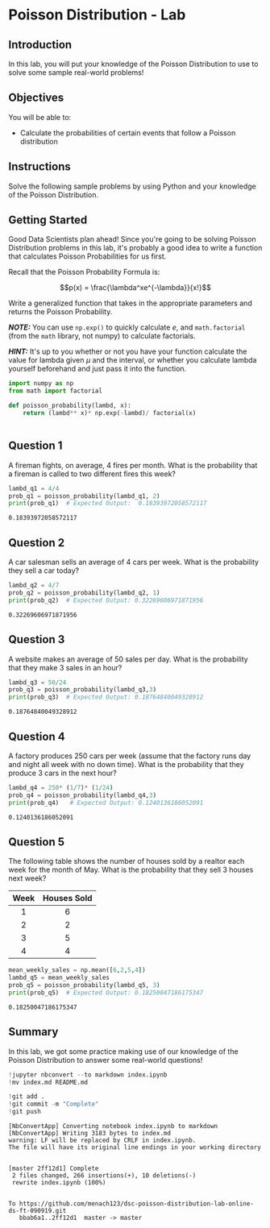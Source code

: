 
# Poisson Distribution - Lab

## Introduction

In this lab, you will put your knowledge of the Poisson Distribution to use to solve some sample real-world problems!

## Objectives

You will be able to:

* Calculate the probabilities of certain events that follow a Poisson distribution


## Instructions

Solve the following sample problems by using Python and your knowledge of the Poisson Distribution.

## Getting Started

Good Data Scientists plan ahead! Since you're going to be solving Poisson Distribution problems in this lab, it's probably a good idea to write a function that calculates Poisson Probabilities for us first. 

Recall that the Poisson Probability Formula is:

$$p(x) = \frac{\lambda^xe^{-\lambda}}{x!}$$

Write a generalized function that takes in the appropriate parameters and returns the Poisson Probability.

**_NOTE:_**  You can use `np.exp()` to quickly calculate $e$, and `math.factorial` (from the `math` library, not numpy) to calculate factorials. 

**_HINT:_** It's up to you whether or not you have your function calculate the value for lambda given $\mu$ and the interval, or whether you calculate lambda yourself beforehand and just pass it into the function. 


```python
import numpy as np
from math import factorial
```


```python
def poisson_probability(lambd, x):
    return (lambd** x)* np.exp(-lambd)/ factorial(x)
    
```

## Question 1

A fireman fights, on average, 4 fires per month. What is the probability that a fireman is called to two different fires this week?


```python
lambd_q1 = 4/4
prob_q1 = poisson_probability(lambd_q1, 2)
print(prob_q1)  # Expected Output:  0.18393972058572117
```

    0.18393972058572117
    

## Question 2

A car salesman sells an average of 4 cars per week.  What is the probability they sell a car today?


```python
lambd_q2 = 4/7
prob_q2 = poisson_probability(lambd_q2, 1)
print(prob_q2)  # Expected Output: 0.32269606971871956
```

    0.32269606971871956
    

## Question 3

A website makes an average of 50 sales per day.  What is the probability that they make 3 sales in an hour? 


```python
lambd_q3 = 50/24
prob_q3 = poisson_probability(lambd_q3,3)
print(prob_q3)  # Expected Output: 0.18764840049328912
```

    0.18764840049328912
    

## Question 4

A factory produces 250 cars per week (assume that the factory runs day and night all week with no down time). What is the probability that they produce 3 cars in the next hour?


```python
lambd_q4 = 250* (1/7)* (1/24)
prob_q4 = poisson_probability(lambd_q4,3)
print(prob_q4)   # Expected Output: 0.1240136186052091
```

    0.1240136186052091
    

## Question 5

The following table shows the number of houses sold by a realtor each week for the month of May. What is the probability that they sell 3 houses next week?

| Week | Houses Sold |
|:----:|:-----------:|
|   1  |      6      |
|   2  |      2      |
|   3  |      5      |
|   4  |      4      |


```python
mean_weekly_sales = np.mean([6,2,5,4])
lambd_q5 = mean_weekly_sales 
prob_q5 = poisson_probability(lambd_q5, 3)
print(prob_q5)  # Expected Output: 0.18250047186175347
```

    0.18250047186175347
    

## Summary

In this lab, we got some practice making use of our knowledge of the Poisson Distribution to answer some real-world questions!


```python
!jupyter nbconvert --to markdown index.ipynb
!mv index.md README.md

!git add . 
!git commit -m "Complete"
!git push
```

    [NbConvertApp] Converting notebook index.ipynb to markdown
    [NbConvertApp] Writing 3183 bytes to index.md
    warning: LF will be replaced by CRLF in index.ipynb.
    The file will have its original line endings in your working directory
    

    [master 2ff12d1] Complete
     2 files changed, 266 insertions(+), 10 deletions(-)
     rewrite index.ipynb (100%)
    

    To https://github.com/menach123/dsc-poisson-distribution-lab-online-ds-ft-090919.git
       bbab6a1..2ff12d1  master -> master
    


```python

```
